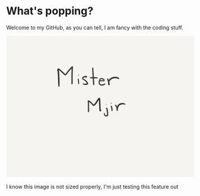 # What's popping?

Welcome to my GitHub, as you can tell, I am fancy with the coding stuff.


<img src="mister_mjir_banner.PNG" />

I know this image is not sized properly, I'm just testing this feature out
